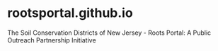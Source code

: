 # rootsportal.github.io
The Soil Conservation Districts of New Jersey - Roots Portal:  A Public Outreach Partnership Initiative
